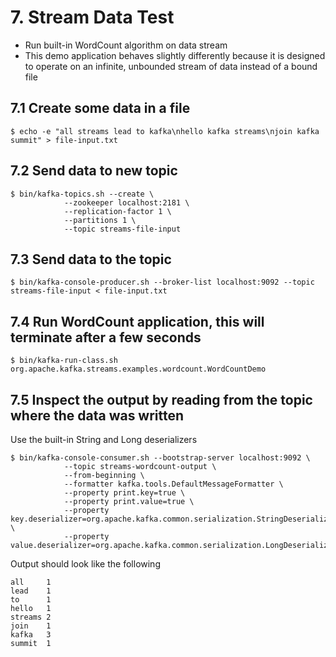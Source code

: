 # 7. Stream Data Test

- Run built-in WordCount algorithm on data stream
- This demo application behaves slightly differently because it is designed to operate on an infinite, unbounded stream of data instead of a bound file

## 7.1 Create some data in a file
```
$ echo -e "all streams lead to kafka\nhello kafka streams\njoin kafka summit" > file-input.txt
```


## 7.2 Send data to new topic
```
$ bin/kafka-topics.sh --create \
            --zookeeper localhost:2181 \
            --replication-factor 1 \
            --partitions 1 \
            --topic streams-file-input
```
## 7.3 Send data to the topic
```
$ bin/kafka-console-producer.sh --broker-list localhost:9092 --topic streams-file-input < file-input.txt
```
## 7.4 Run WordCount application, this will terminate after a few seconds
```
$ bin/kafka-run-class.sh org.apache.kafka.streams.examples.wordcount.WordCountDemo
```
## 7.5 Inspect the output by reading from the topic where the data was written
Use the built-in String and Long deserializers
```
$ bin/kafka-console-consumer.sh --bootstrap-server localhost:9092 \
            --topic streams-wordcount-output \
            --from-beginning \
            --formatter kafka.tools.DefaultMessageFormatter \
            --property print.key=true \
            --property print.value=true \
            --property key.deserializer=org.apache.kafka.common.serialization.StringDeserializer \
            --property value.deserializer=org.apache.kafka.common.serialization.LongDeserializer
```

Output should look like the following
```
all     1
lead    1
to      1
hello   1
streams 2
join    1
kafka   3
summit  1
```
